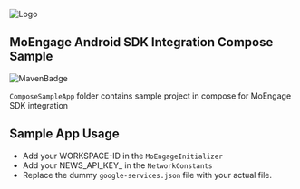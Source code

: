 ![Logo](/.github/assets/logo.png)

## MoEngage Android SDK Integration Compose Sample

![MavenBadge](https://maven-badges.herokuapp.com/maven-central/com.moengage/moe-android-sdk/badge.svg)

`ComposeSampleApp` folder contains sample project in compose for MoEngage SDK integration

## Sample App Usage

* Add your WORKSPACE-ID in the `MoEngageInitializer`
* Add your NEWS_API_KEY_ in the `NetworkConstants`
* Replace the dummy `google-services.json` file with your actual file.